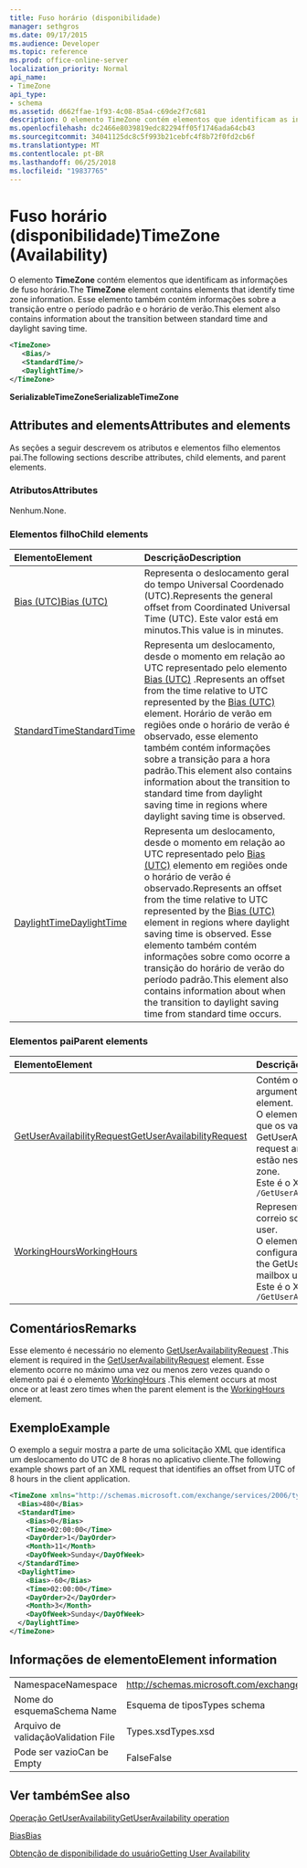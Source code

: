 ```yaml
---
title: Fuso horário (disponibilidade)
manager: sethgros
ms.date: 09/17/2015
ms.audience: Developer
ms.topic: reference
ms.prod: office-online-server
localization_priority: Normal
api_name:
- TimeZone
api_type:
- schema
ms.assetid: d662ffae-1f93-4c08-85a4-c69de2f7c681
description: O elemento TimeZone contém elementos que identificam as informações de fuso horário. Esse elemento também contém informações sobre a transição entre o período padrão e o horário de verão.
ms.openlocfilehash: dc2466e8039819edc82294ff05f1746ada64cb43
ms.sourcegitcommit: 34041125dc8c5f993b21cebfc4f8b72f0fd2cb6f
ms.translationtype: MT
ms.contentlocale: pt-BR
ms.lasthandoff: 06/25/2018
ms.locfileid: "19837765"
---
```

# <a name="timezone-availability"></a><span data-ttu-id="765c6-104">Fuso horário (disponibilidade)</span><span class="sxs-lookup"><span data-stu-id="765c6-104">TimeZone (Availability)</span></span>

<span data-ttu-id="765c6-105">O elemento **TimeZone** contém elementos que identificam as informações de fuso horário.</span><span class="sxs-lookup"><span data-stu-id="765c6-105">The **TimeZone** element contains elements that identify time zone information.</span></span> <span data-ttu-id="765c6-106">Esse elemento também contém informações sobre a transição entre o período padrão e o horário de verão.</span><span class="sxs-lookup"><span data-stu-id="765c6-106">This element also contains information about the transition between standard time and daylight saving time.</span></span> 
  
```xml
<TimeZone>
   <Bias/>
   <StandardTime/>
   <DaylightTime/>
</TimeZone>
```

 <span data-ttu-id="765c6-107">**SerializableTimeZone**</span><span class="sxs-lookup"><span data-stu-id="765c6-107">**SerializableTimeZone**</span></span>
## <a name="attributes-and-elements"></a><span data-ttu-id="765c6-108">Attributes and elements</span><span class="sxs-lookup"><span data-stu-id="765c6-108">Attributes and elements</span></span>

<span data-ttu-id="765c6-109">As seções a seguir descrevem os atributos e elementos filho elementos pai.</span><span class="sxs-lookup"><span data-stu-id="765c6-109">The following sections describe attributes, child elements, and parent elements.</span></span>
  
### <a name="attributes"></a><span data-ttu-id="765c6-110">Atributos</span><span class="sxs-lookup"><span data-stu-id="765c6-110">Attributes</span></span>

<span data-ttu-id="765c6-111">Nenhum.</span><span class="sxs-lookup"><span data-stu-id="765c6-111">None.</span></span>
  
### <a name="child-elements"></a><span data-ttu-id="765c6-112">Elementos filho</span><span class="sxs-lookup"><span data-stu-id="765c6-112">Child elements</span></span>

|<span data-ttu-id="765c6-113">**Elemento**</span><span class="sxs-lookup"><span data-stu-id="765c6-113">**Element**</span></span>|<span data-ttu-id="765c6-114">**Descrição**</span><span class="sxs-lookup"><span data-stu-id="765c6-114">**Description**</span></span>|
|:-----|:-----|
|[<span data-ttu-id="765c6-115">Bias (UTC)</span><span class="sxs-lookup"><span data-stu-id="765c6-115">Bias (UTC)</span></span>](bias-utc.md) <br/> |<span data-ttu-id="765c6-116">Representa o deslocamento geral do tempo Universal Coordenado (UTC).</span><span class="sxs-lookup"><span data-stu-id="765c6-116">Represents the general offset from Coordinated Universal Time (UTC).</span></span> <span data-ttu-id="765c6-117">Este valor está em minutos.</span><span class="sxs-lookup"><span data-stu-id="765c6-117">This value is in minutes.</span></span>  <br/> |
|[<span data-ttu-id="765c6-118">StandardTime</span><span class="sxs-lookup"><span data-stu-id="765c6-118">StandardTime</span></span>](standardtime.md) <br/> |<span data-ttu-id="765c6-119">Representa um deslocamento, desde o momento em relação ao UTC representado pelo elemento [Bias (UTC)](bias-utc.md) .</span><span class="sxs-lookup"><span data-stu-id="765c6-119">Represents an offset from the time relative to UTC represented by the [Bias (UTC)](bias-utc.md) element.</span></span> <span data-ttu-id="765c6-120">Horário de verão em regiões onde o horário de verão é observado, esse elemento também contém informações sobre a transição para a hora padrão.</span><span class="sxs-lookup"><span data-stu-id="765c6-120">This element also contains information about the transition to standard time from daylight saving time in regions where daylight saving time is observed.</span></span>  <br/> |
|[<span data-ttu-id="765c6-121">DaylightTime</span><span class="sxs-lookup"><span data-stu-id="765c6-121">DaylightTime</span></span>](daylighttime.md) <br/> |<span data-ttu-id="765c6-122">Representa um deslocamento, desde o momento em relação ao UTC representado pelo [Bias (UTC)](bias-utc.md) elemento em regiões onde o horário de verão é observado.</span><span class="sxs-lookup"><span data-stu-id="765c6-122">Represents an offset from the time relative to UTC represented by the [Bias (UTC)](bias-utc.md) element in regions where daylight saving time is observed.</span></span> <span data-ttu-id="765c6-123">Esse elemento também contém informações sobre como ocorre a transição do horário de verão do período padrão.</span><span class="sxs-lookup"><span data-stu-id="765c6-123">This element also contains information about when the transition to daylight saving time from standard time occurs.</span></span>  <br/> |
   
### <a name="parent-elements"></a><span data-ttu-id="765c6-124">Elementos pai</span><span class="sxs-lookup"><span data-stu-id="765c6-124">Parent elements</span></span>

|<span data-ttu-id="765c6-125">**Elemento**</span><span class="sxs-lookup"><span data-stu-id="765c6-125">**Element**</span></span>|<span data-ttu-id="765c6-126">**Descrição**</span><span class="sxs-lookup"><span data-stu-id="765c6-126">**Description**</span></span>|
|:-----|:-----|
|[<span data-ttu-id="765c6-127">GetUserAvailabilityRequest</span><span class="sxs-lookup"><span data-stu-id="765c6-127">GetUserAvailabilityRequest</span></span>](getuseravailabilityrequest.md) <br/> |<span data-ttu-id="765c6-128">Contém os argumentos usados para obter informações de disponibilidade do usuário.</span><span class="sxs-lookup"><span data-stu-id="765c6-128">Contains the arguments used to obtain user availability information.</span></span> <span data-ttu-id="765c6-129">Este é um elemento raiz.</span><span class="sxs-lookup"><span data-stu-id="765c6-129">This is a root element.</span></span>  <br/> <span data-ttu-id="765c6-130">O elemento de **fuso horário** na mensagem GetUserAvailabilityRequest representa o fuso horário em que os valores de data/hora na solicitação são especificados.</span><span class="sxs-lookup"><span data-stu-id="765c6-130">The **TimeZone** element in the GetUserAvailabilityRequest message represents the time zone in which the DateTime values in the request are specified.</span></span> <span data-ttu-id="765c6-131">Os valores de data/hora retornados pelo serviço de disponibilidade também estão neste fuso horário.</span><span class="sxs-lookup"><span data-stu-id="765c6-131">The DateTime values returned by the Availability service are also in this time zone.</span></span>  <br/> <span data-ttu-id="765c6-132">Este é o XPath a este elemento:</span><span class="sxs-lookup"><span data-stu-id="765c6-132">The following is the XPath to this element:</span></span>  <br/>  `/GetUserAvailabilityRequest` <br/> |
|[<span data-ttu-id="765c6-133">WorkingHours</span><span class="sxs-lookup"><span data-stu-id="765c6-133">WorkingHours</span></span>](workinghours-ex15websvcsotherref.md) <br/> |<span data-ttu-id="765c6-134">Representa as configurações de fuso horário e o horário de trabalho para o usuário de caixa de correio solicitada.</span><span class="sxs-lookup"><span data-stu-id="765c6-134">Represents the time zone settings and working hours for the requested mailbox user.</span></span>  <br/> <span data-ttu-id="765c6-135">O elemento de **fuso horário** na mensagem GetUserAvailabilityResponse representa as configurações de fuso horário do usuário da caixa de correio solicitada.</span><span class="sxs-lookup"><span data-stu-id="765c6-135">The **TimeZone** element in the GetUserAvailabilityResponse message represents the time zone settings of the requested mailbox user.</span></span>  <br/> <span data-ttu-id="765c6-136">Este é o XPath a este elemento:</span><span class="sxs-lookup"><span data-stu-id="765c6-136">The following is the XPath to this element:</span></span>  <br/>  `/GetUserAvailabilityResponse/FreeBusyResponseArray/FreeBusyResponse/FreeBusyView/WorkingHours` <br/> |
   
## <a name="remarks"></a><span data-ttu-id="765c6-137">Comentários</span><span class="sxs-lookup"><span data-stu-id="765c6-137">Remarks</span></span>

<span data-ttu-id="765c6-138">Esse elemento é necessário no elemento [GetUserAvailabilityRequest](getuseravailabilityrequest.md) .</span><span class="sxs-lookup"><span data-stu-id="765c6-138">This element is required in the [GetUserAvailabilityRequest](getuseravailabilityrequest.md) element.</span></span> <span data-ttu-id="765c6-139">Esse elemento ocorre no máximo uma vez ou menos zero vezes quando o elemento pai é o elemento [WorkingHours](workinghours-ex15websvcsotherref.md) .</span><span class="sxs-lookup"><span data-stu-id="765c6-139">This element occurs at most once or at least zero times when the parent element is the [WorkingHours](workinghours-ex15websvcsotherref.md) element.</span></span> 
  
## <a name="example"></a><span data-ttu-id="765c6-140">Exemplo</span><span class="sxs-lookup"><span data-stu-id="765c6-140">Example</span></span>

<span data-ttu-id="765c6-141">O exemplo a seguir mostra a parte de uma solicitação XML que identifica um deslocamento do UTC de 8 horas no aplicativo cliente.</span><span class="sxs-lookup"><span data-stu-id="765c6-141">The following example shows part of an XML request that identifies an offset from UTC of 8 hours in the client application.</span></span>
  
```XML
<TimeZone xmlns="http://schemas.microsoft.com/exchange/services/2006/types">
  <Bias>480</Bias>
  <StandardTime>
    <Bias>0</Bias>
    <Time>02:00:00</Time>
    <DayOrder>1</DayOrder>
    <Month>11</Month>
    <DayOfWeek>Sunday</DayOfWeek>
  </StandardTime>
  <DaylightTime>
    <Bias>-60</Bias>
    <Time>02:00:00</Time>
    <DayOrder>2</DayOrder>
    <Month>3</Month>
    <DayOfWeek>Sunday</DayOfWeek>
  </DaylightTime>
</TimeZone>
```

## <a name="element-information"></a><span data-ttu-id="765c6-142">Informações de elemento</span><span class="sxs-lookup"><span data-stu-id="765c6-142">Element information</span></span>

|||
|:-----|:-----|
|<span data-ttu-id="765c6-143">Namespace</span><span class="sxs-lookup"><span data-stu-id="765c6-143">Namespace</span></span>  <br/> |http://schemas.microsoft.com/exchange/services/2006/types  <br/> |
|<span data-ttu-id="765c6-144">Nome do esquema</span><span class="sxs-lookup"><span data-stu-id="765c6-144">Schema Name</span></span>  <br/> |<span data-ttu-id="765c6-145">Esquema de tipos</span><span class="sxs-lookup"><span data-stu-id="765c6-145">Types schema</span></span>  <br/> |
|<span data-ttu-id="765c6-146">Arquivo de validação</span><span class="sxs-lookup"><span data-stu-id="765c6-146">Validation File</span></span>  <br/> |<span data-ttu-id="765c6-147">Types.xsd</span><span class="sxs-lookup"><span data-stu-id="765c6-147">Types.xsd</span></span>  <br/> |
|<span data-ttu-id="765c6-148">Pode ser vazio</span><span class="sxs-lookup"><span data-stu-id="765c6-148">Can be Empty</span></span>  <br/> |<span data-ttu-id="765c6-149">False</span><span class="sxs-lookup"><span data-stu-id="765c6-149">False</span></span>  <br/> |
   
## <a name="see-also"></a><span data-ttu-id="765c6-150">Ver também</span><span class="sxs-lookup"><span data-stu-id="765c6-150">See also</span></span>



[<span data-ttu-id="765c6-151">Operação GetUserAvailability</span><span class="sxs-lookup"><span data-stu-id="765c6-151">GetUserAvailability operation</span></span>](getuseravailability-operation.md)
  
[<span data-ttu-id="765c6-152">Bias</span><span class="sxs-lookup"><span data-stu-id="765c6-152">Bias</span></span>](bias.md)


[<span data-ttu-id="765c6-153">Obtenção de disponibilidade do usuário</span><span class="sxs-lookup"><span data-stu-id="765c6-153">Getting User Availability</span></span>](http://msdn.microsoft.com/library/d4133fcb-9b0f-4e6b-aadf-a389da83516a%28Office.15%29.aspx)

